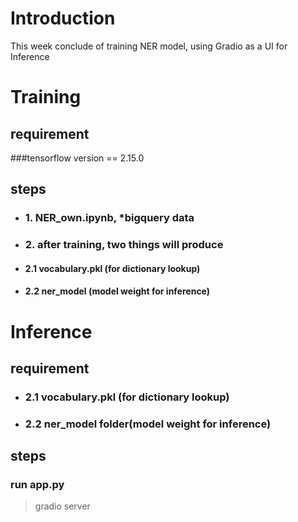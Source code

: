 # Introduction
This week conclude of training NER model, using Gradio as a UI for Inference
# Training
## requirement
###tensorflow version == 2.15.0
## steps
* ### 1. NER_own.ipynb, *bigquery data
* ### 2. after training, two things will produce
* #### 2.1 vocabulary.pkl (for dictionary lookup)
* #### 2.2 ner_model (model weight for inference)

# Inference
## requirement
* ### 2.1 vocabulary.pkl (for dictionary lookup)
* ### 2.2 ner_model folder(model weight for inference)
## steps
### run app.py
>gradio server
